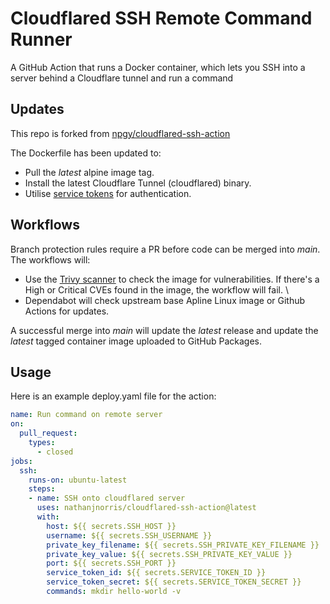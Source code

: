 # Cloudflared SSH Remote Command Runner
A GitHub Action that runs a Docker container, which lets you SSH into a server behind a Cloudflare tunnel and run a command

## Updates
This repo is forked from [npgy/cloudflared-ssh-action](https://github.com/npgy/cloudflared-ssh-action) 

The Dockerfile has been updated to:
- Pull the _latest_ alpine image tag.
- Install the latest Cloudflare Tunnel (cloudflared) binary.
- Utilise [service tokens](https://developers.cloudflare.com/cloudflare-one/identity/service-tokens/) for authentication.

## Workflows
Branch protection rules require a PR before code can be merged into _main_. The workflows will:
- Use the [Trivy scanner](https://github.com/aquasecurity/trivy) to check the image for vulnerabilities. If there's a High or Critical CVEs found in the image, the workflow will fail. \
- Dependabot will check upstream base Apline Linux image or Github Actions for updates.
  
A successful merge into _main_ will update the _latest_ release and update the _latest_ tagged container image uploaded to GitHub Packages.

## Usage

Here is an example deploy.yaml file for the action:  
```yaml
name: Run command on remote server
on:
  pull_request:
    types:
      - closed
jobs:
  ssh:
    runs-on: ubuntu-latest
    steps:
    - name: SSH onto cloudflared server
      uses: nathanjnorris/cloudflared-ssh-action@latest
      with:
        host: ${{ secrets.SSH_HOST }}
        username: ${{ secrets.SSH_USERNAME }}
        private_key_filename: ${{ secrets.SSH_PRIVATE_KEY_FILENAME }}
        private_key_value: ${{ secrets.SSH_PRIVATE_KEY_VALUE }}
        port: ${{ secrets.SSH_PORT }}
        service_token_id: ${{ secrets.SERVICE_TOKEN_ID }}
        service_token_secret: ${{ secrets.SERVICE_TOKEN_SECRET }}
        commands: mkdir hello-world -v
```
